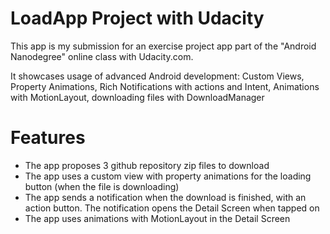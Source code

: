 # LoadApp Project with Udacity

This app is my submission for an exercise project app part of the "Android Nanodegree" online class with Udacity.com.

It showcases usage of advanced Android development: Custom Views, Property Animations, Rich Notifications with actions and Intent, Animations with MotionLayout, downloading files with DownloadManager

# Features

* The app proposes 3 github repository zip files to download
* The app uses a custom view with property animations for the loading button (when the file is downloading)
* The app sends a notification when the download is finished, with an action button. The notification opens the Detail Screen when tapped on
* The app uses animations with MotionLayout in the Detail Screen

